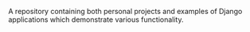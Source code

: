 A repository containing both personal projects and examples of Django applications which demonstrate various functionality.

